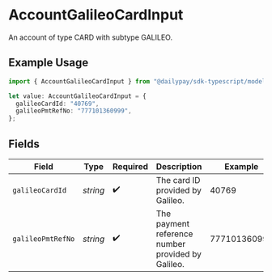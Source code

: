 # AccountGalileoCardInput

An account of type CARD with subtype GALILEO.

## Example Usage

```typescript
import { AccountGalileoCardInput } from "@dailypay/sdk-typescript/models";

let value: AccountGalileoCardInput = {
  galileoCardId: "40769",
  galileoPmtRefNo: "777101360999",
};
```

## Fields

| Field                                             | Type                                              | Required                                          | Description                                       | Example                                           |
| ------------------------------------------------- | ------------------------------------------------- | ------------------------------------------------- | ------------------------------------------------- | ------------------------------------------------- |
| `galileoCardId`                                   | *string*                                          | :heavy_check_mark:                                | The card ID provided by Galileo.                  | 40769                                             |
| `galileoPmtRefNo`                                 | *string*                                          | :heavy_check_mark:                                | The payment reference number provided by Galileo. | 777101360999                                      |